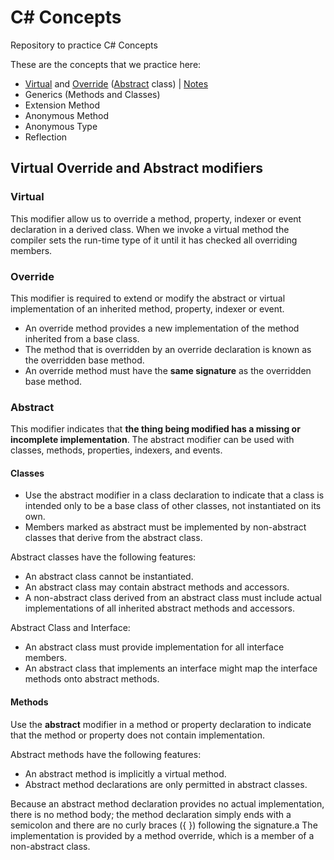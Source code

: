 # C# Concepts
Repository to practice C# Concepts

These are the concepts that we practice here:
- [Virtual](https://learn.microsoft.com/en-us/dotnet/csharp/language-reference/keywords/virtual) and [Override](https://learn.microsoft.com/en-us/dotnet/csharp/language-reference/keywords/override) ([Abstract](https://learn.microsoft.com/en-us/dotnet/csharp/language-reference/keywords/abstract) class) | [Notes](#virtual-override-and-abstract-modifiers)
- Generics (Methods and Classes)
- Extension Method
- Anonymous Method
- Anonymous Type
- Reflection

## Virtual Override and Abstract modifiers
### Virtual
This modifier allow us to override a method, property, indexer or event declaration in a derived class.
When we invoke a virtual method the compiler sets the run-time type of it until it has checked all overriding members.

### Override
This modifier is required to extend or modify the abstract or virtual implementation of an inherited method, property, indexer or event.

* An override method provides a new implementation of the method inherited from a base class.
* The method that is overridden by an override declaration is known as the overridden base method.
* An override method must have the **same signature** as the overridden base method.

### Abstract
This modifier indicates that **the thing being modified has a missing or incomplete implementation**. The abstract modifier can be used with classes, methods, properties, indexers, and events.

#### Classes
* Use the abstract modifier in a class declaration to indicate that a class is intended only to be a base class of other classes, not instantiated on its own.
* Members marked as abstract must be implemented by non-abstract classes that derive from the abstract class.

Abstract classes have the following features:
- An abstract class cannot be instantiated.
- An abstract class may contain abstract methods and accessors.
- A non-abstract class derived from an abstract class must include actual implementations of all inherited abstract methods and accessors.

Abstract Class and Interface:
* An abstract class must provide implementation for all interface members.
* An abstract class that implements an interface might map the interface methods onto abstract methods. 

#### Methods
Use the **abstract** modifier in a method or property declaration to indicate that the method or property does not contain implementation.

Abstract methods have the following features:

* An abstract method is implicitly a virtual method.
* Abstract method declarations are only permitted in abstract classes.

Because an abstract method declaration provides no actual implementation, there is no method body; the method declaration simply ends with a semicolon and there are no curly braces ({ }) following the signature.a
The implementation is provided by a method override, which is a member of a non-abstract class.